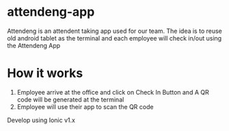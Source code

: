 # attendeng-app

Attendeng is an attendent taking app used for our team. The idea is to reuse old android tablet as the terminal and each employee will check in/out using the Attendeng App

# How it works
1. Employee arrive at the office and click on Check In Button and A QR code will be generated at the terminal
2. Employee will use their app to scan the QR code

Develop using Ionic v1.x

